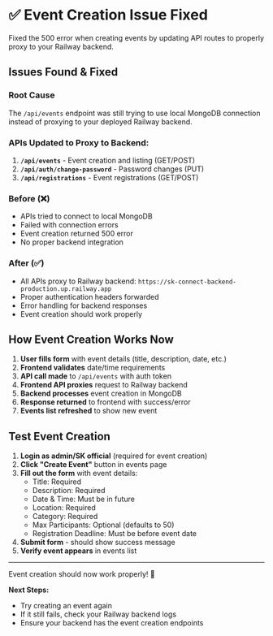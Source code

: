 # ✅ Event Creation Issue Fixed

Fixed the 500 error when creating events by updating API routes to properly proxy to your Railway backend.

## Issues Found & Fixed

### **Root Cause**
The `/api/events` endpoint was still trying to use local MongoDB connection instead of proxying to your deployed Railway backend.

### **APIs Updated to Proxy to Backend:**
1. **`/api/events`** - Event creation and listing (GET/POST)
2. **`/api/auth/change-password`** - Password changes (PUT)  
3. **`/api/registrations`** - Event registrations (GET/POST)

### **Before (❌)**
- APIs tried to connect to local MongoDB
- Failed with connection errors
- Event creation returned 500 error
- No proper backend integration

### **After (✅)**
- All APIs proxy to Railway backend: `https://sk-connect-backend-production.up.railway.app`
- Proper authentication headers forwarded
- Error handling for backend responses
- Event creation should work properly

## How Event Creation Works Now

1. **User fills form** with event details (title, description, date, etc.)
2. **Frontend validates** date/time requirements
3. **API call made** to `/api/events` with auth token
4. **Frontend API proxies** request to Railway backend
5. **Backend processes** event creation in MongoDB
6. **Response returned** to frontend with success/error
7. **Events list refreshed** to show new event

## Test Event Creation

1. **Login as admin/SK official** (required for event creation)
2. **Click "Create Event"** button in events page
3. **Fill out the form** with event details:
   - Title: Required
   - Description: Required  
   - Date & Time: Must be in future
   - Location: Required
   - Category: Required
   - Max Participants: Optional (defaults to 50)
   - Registration Deadline: Must be before event date
4. **Submit form** - should show success message
5. **Verify event appears** in events list

---

Event creation should now work properly! 🎉

**Next Steps:**
- Try creating an event again
- If it still fails, check your Railway backend logs
- Ensure your backend has the event creation endpoints
